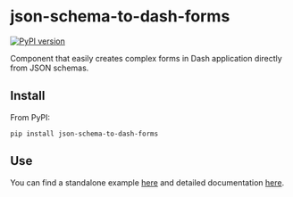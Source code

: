 # json-schema-to-dash-forms

[![PyPI version](https://badge.fury.io/py/json-schema-to-dash-forms.svg)](https://badge.fury.io/py/json-schema-to-dash-forms)

Component that easily creates complex forms in Dash application directly from JSON schemas.

## Install

From PyPI:
```
pip install json-schema-to-dash-forms
```

## Use

You can find a standalone example [here](https://github.com/catalystneuro/json-schema-to-dash-forms/blob/main/examples/standalone_example.py) and detailed documentation [here](https://github.com/catalystneuro/json-schema-to-dash-forms/tree/main/documentation).
